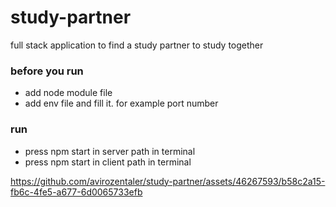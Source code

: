 # study-partner
full stack application to find a study partner to study together

### before you run  
- add node module file
- add env file and fill  it. for example port number

### run 
- press npm start in server path in terminal
- press npm start in client path in terminal     


https://github.com/avirozentaler/study-partner/assets/46267593/b58c2a15-fb6c-4fe5-a677-6d0065733efb

